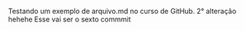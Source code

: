 Testando um exemplo de arquivo.md no curso de GitHub.
2° alteração hehehe
Esse vai ser o sexto commmit